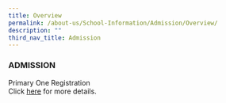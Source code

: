 ```yaml
---
title: Overview
permalink: /about-us/School-Information/Admission/Overview/
description: ""
third_nav_title: Admission
---
```

### ADMISSION

Primary One Registration <br>
Click [here](https://www.moe.gov.sg/primary/p1-registration/) for more details.